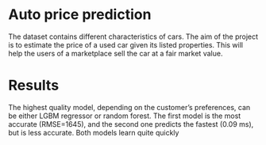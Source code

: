 # Auto price prediction

The dataset contains different characteristics of cars. The aim of the project is to estimate the price of a used car given its listed properties. 
This will help the users of a marketplace sell the car at a fair market value.

# Results

The highest quality model, depending on the customer’s preferences, can be either LGBM regressor or random forest. The first model is the most accurate (RMSE=1645), and the second one predicts the fastest (0.09 ms), but is less accurate. Both models learn quite quickly
